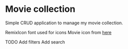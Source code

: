 # Movie collection
Simple CRUD application to manage my movie collection.

RemixIcon font used for icons
Movie icon from [here](https://www.iconfinder.com/icons/285634/movie_film_icon)

TODO
Add filters
Add search